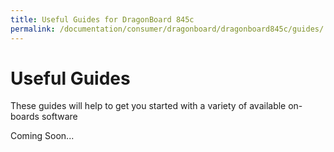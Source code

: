 ```yaml
---
title: Useful Guides for DragonBoard 845c
permalink: /documentation/consumer/dragonboard/dragonboard845c/guides/
---
```

# Useful Guides

These guides will help to get you started with a variety of available on-boards software

Coming Soon...